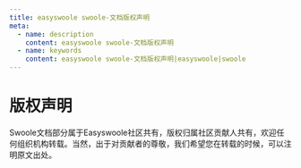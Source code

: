 ```yaml
---
title: easyswoole swoole-文档版权声明
meta:
  - name: description
    content: easyswoole swoole-文档版权声明
  - name: keywords
    content: easyswoole swoole-文档版权声明|easyswoole|swoole
---
```


# 版权声明
Swoole文档部分属于Easyswoole社区共有，版权归属社区贡献人共有，欢迎任何组织机构转载。当然，出于对贡献者的尊敬，我们希望您在转载的时候，可以注明原文出处。